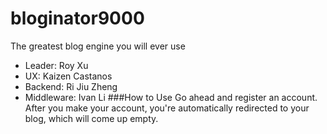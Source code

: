 # bloginator9000
The greatest blog engine you will ever use
- Leader: Roy Xu 
- UX: Kaizen Castanos
- Backend: Ri Jiu Zheng
- Middleware: Ivan Li
###How to Use
Go ahead and register an account. After you make your account, you're automatically redirected to your blog, which will come up empty.  

